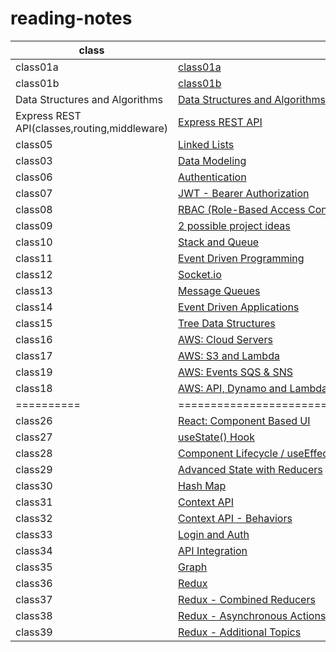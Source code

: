 # reading-notes

| class                                       | Link                                                                     |
| ------------------------------------------- | ------------------------------------------------------------------------ |
| class01a                                    | [class01a](./class1a.md)                                                 |
| class01b                                    | [class01b](./class1b.md)                                                 |
| Data Structures and Algorithms              | [Data Structures and Algorithms](./data-structures-and-algorithms.md)    |
| Express REST API(classes,routing,middleware)| [Express REST API](./Class02.md)                                         |
| class05                                     | [Linked Lists](./Class5-Linked%20Lists.md)                               |
| class03                                     | [Data Modeling](./Class03.md)                                            |
| class06                                     | [Authentication](./Class06-Authentication.md)                            |
| class07                                     | [JWT - Bearer Authorization](./Class07-JWT-Bearer-Authorization.md)      |
| class08                                     | [RBAC (Role-Based Access Control)](./Class08-RBAC.md)                    |
| class09                                     | [2 possible project ideas](./Class09.md)                                 |
| class10                                     | [Stack and Queue](./Class10(stack-and-queue).md)                         |
| class11                                     | [Event Driven Programming](./Class11(Event-Driven-Programming).md)       |
| class12                                     | [Socket.io](./Class12(Socket.io).md)                                     |
| class13                                     | [Message Queues](./Class13(Message-Queues).md)                           |
| class14                                     | [Event Driven Applications](./Class14(Event-Driven-Applications).md)     |
| class15                                     | [Tree Data Structures](./Class15(Tree).md)                               |
| class16                                     | [AWS: Cloud Servers](./Class16(AWS).md)                                  |
| class17                                     | [AWS: S3 and Lambda](./Class17(AWS:S3&Lambda).md)                        |
| class19                                     | [AWS: Events SQS & SNS](./Class19(AWS:Events).md)                        |
| class18                                     | [AWS: API, Dynamo and Lambda](./Class18(AWS:API).md)                     |
| ==========                                  | ========================================================                 |
| class26                                     | [React: Component Based UI](./Class26(React:ComponentBasedUI).md)        |
| class27                                     | [useState() Hook](./Class27(Hooks).md)                                   |
| class28                                     | [Component Lifecycle / useEffect Hook](./Class28(Component.Lifecycle).md)|
| class29                                     | [Advanced State with Reducers](./Class29(Reducers-State).md)             |
| class30                                     | [Hash Map](./Class30(HashMap).md)                                        |
| class31                                     | [Context API](./Class31(Context-API).md)                                 |
| class32                                     | [Context API - Behaviors](./Class32(ContextAPI-Behaviors).md)            |
| class33                                     | [Login and Auth](./Class33(LoginandAuth).md)                             |
| class34                                     | [API Integration](./Class34(API-Integration).md)                         |
| class35                                     | [Graph](./Class35(graph).md)                                             |
| class36                                     | [Redux](./Class36(Redux).md)                                             |
| class37                                     | [Redux - Combined Reducers](./Class37(Redux-CombinedReducers).md)        |
| class38                                     | [Redux - Asynchronous Actions](./Class38(Redux-AsynchronousActions).md)  |
| class39                                     | [Redux - Additional Topics](./Class39(Redux-AdditionalTopics).md)        |
